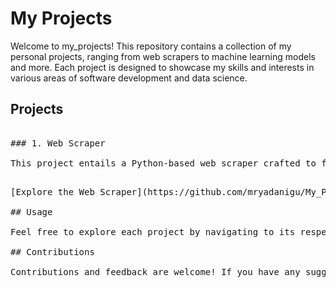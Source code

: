 # My Projects

Welcome to my_projects! This repository contains a collection of my personal projects, ranging from web scrapers to machine learning models and more. Each project is designed to showcase my skills and interests in various areas of software development and data science.

## Projects
<pre>

### 1. Web Scraper

This project entails a Python-based web scraper crafted to fetch files from a designated URL. It streamlines the process of downloading files from websites, empowering users to specify a URL and filter files based on their extensions.
<pre/>

[Explore the Web Scraper](https://github.com/mryadanigu/My_Projects/tree/Boss/Scraper)

## Usage

Feel free to explore each project by navigating to its respective directory. Each project directory contains detailed instructions on how to install and use the project, along with any dependencies required.

## Contributions

Contributions and feedback are welcome! If you have any suggestions for improvements or new project ideas, please open an issue or submit a pull request.

